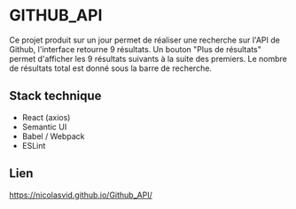 GITHUB_API
====

Ce projet produit sur un jour permet de réaliser une recherche sur l'API de Github, l'interface retourne 9 résultats. Un bouton "Plus de résultats" permet d'afficher les 9 résultats suivants à la suite des premiers.
Le nombre de résultats total est donné sous la barre de recherche.

Stack technique
-----

* React (axios)
* Semantic UI
* Babel / Webpack
* ESLint

Lien
----

https://nicolasvid.github.io/Github_API/
